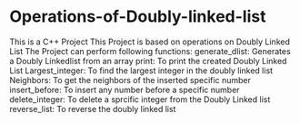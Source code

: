 # Operations-of-Doubly-linked-list


This is a C++ Project
This Project is based on operations on Doubly Linked List
The Project can perform following functions:
generate_dlist: Generates a Doubly Linkedlist from an array
print: To print the created Doubly Linked List
Largest_integer: To find the largest integer in the doubly linked list
Neighbors: To get the neighbors of the inserted specific number
insert_before: To insert any number before a specific number
delete_integer: To delete a sprcific integer from the Doubly Linked list
reverse_list: To reverse the doubly linked list

